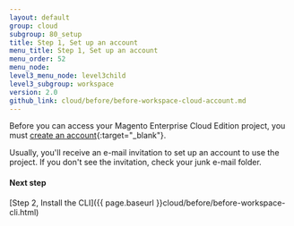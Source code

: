 ```yaml
---
layout: default
group: cloud
subgroup: 80_setup
title: Step 1, Set up an account
menu_title: Step 1, Set up an account
menu_order: 52
menu_node: 
level3_menu_node: level3child
level3_subgroup: workspace
version: 2.0
github_link: cloud/before/before-workspace-cloud-account.md
---
```


Before you can access your Magento Enterprise Cloud Edition project, you must [create an account](https://accounts.magento.cloud){:target="_blank"}. 

Usually, you'll receive an e-mail invitation to set up an account to use the project. If you don't see the invitation, check your junk e-mail folder.

#### Next step
[Step 2, Install the CLI]({{ page.baseurl }}cloud/before/before-workspace-cli.html)
